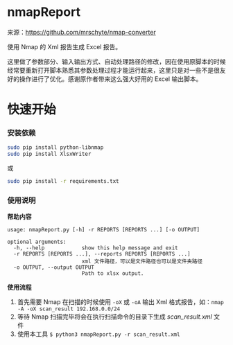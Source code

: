 # nmapReport

来源：https://github.com/mrschyte/nmap-converter

使用 Nmap 的 Xml 报告生成 Excel 报告。

这里做了参数部分、输入输出方式、自动处理路径的修改，因在使用原脚本的时候经常要重新打开脚本熟悉其参数处理过程才能运行起来，这里只是对一些不是很友好的操作进行了优化。感谢原作者带来这么强大好用的 Excel 输出脚本。

# 快速开始

### 安装依赖

```bash 
sudo pip install python-libnmap
sudo pip install XlsxWriter
```

或

```bash 
sudo pip install -r requirements.txt
```

### 使用说明

**帮助内容**

```
usage: nmapReport.py [-h] -r REPORTS [REPORTS ...] [-o OUTPUT]

optional arguments:
  -h, --help            show this help message and exit
  -r REPORTS [REPORTS ...], --reports REPORTS [REPORTS ...]
                        xml 文件路径，可以是文件路径也可以是文件夹路径
  -o OUTPUT, --output OUTPUT
                        Path to xlsx output.
```

**使用流程**

1. 首先需要 Nmap 在扫描的时候使用 `-oX` 或 `-oA` 输出 Xml 格式报告，如：`nmap -A -oX scan_result 192.168.0.0/24`
2. 等待 Nmap 扫描完毕将会在执行扫描命令的目录下生成 *scan_result.xml* 文件
3. 使用本工具 `$ python3 nmapReport.py -r scan_result.xml`
